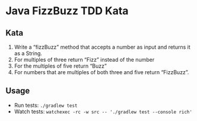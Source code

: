 # Java FizzBuzz TDD Kata

## Kata

1. Write a “fizzBuzz” method that accepts a number as input and returns it as a String.
1. For multiples of three return “Fizz” instead of the number
1. For the multiples of five return “Buzz”
1. For numbers that are multiples of both three and five return “FizzBuzz”.

## Usage

- Run tests: `./gradlew test`
- Watch tests: `watchexec -rc -w src -- './gradlew test --console rich'`
